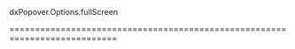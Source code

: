 <!--id-->dxPopover.Options.fullScreen<!--/id-->
<!--merge--><!--/merge-->
<!--hidden--><!--/hidden-->
===========================================================================
